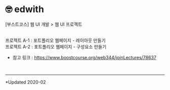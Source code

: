 # 🤓 edwith
[부스트코스] 웹 UI 개발 > 웹 UI 프로젝트
<br> <br> 

프로젝트 A-1 : 포트폴리오 웹페이지 - 레이아웃 만들기<br>
프로젝트 A-2 : 포트폴리오 웹페이지 - 구성요소 만들기
<br>

- 참고 링크 : https://www.boostcourse.org/web344/joinLectures/78637
<br>

* * *
*Updated 2020-02
